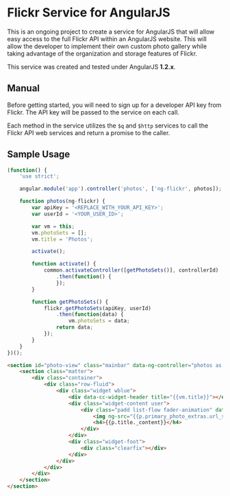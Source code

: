 Flickr Service for AngularJS
============================

This is an ongoing project to create a service for AngularJS that
will allow easy access to the full Flickr API within an AngularJS
website.  This will allow the developer to implement their own custom
photo gallery while taking advantage of the organization and storage
features of Flickr.

This service was created and tested under AngularJS **1.2.x**.

Manual
------
Before getting started, you will need to sign up for a developer API key
from Flickr.  The API key will be passed to the service on each call.

Each method in the service utilizes the `$q` and `$http` services to call
the Flickr API web services and return a promise to the caller.

Sample Usage
------------

```JavaScript
(function() {
    'use strict';

    angular.module('app').controller('photos', ['ng-flickr', photos]);

    function photos(ng-flickr) {
        var apiKey = '<REPLACE_WITH_YOUR_API_KEY>';
        var userId = '<YOUR_USER_ID>';

        var vm = this;
        vm.photoSets = [];
        vm.title = 'Photos';

        activate();

        function activate() {
            common.activateController([getPhotoSets()], controllerId)
                .then(function() {
                });
        }

        function getPhotoSets() {
            flickr.getPhotoSets(apiKey, userId)
                .then(function(data) {
                    vm.photoSets = data;
                return data;
            });
        }
    }
})();

```

```HTML
<section id="photo-view" class="mainbar" data-ng-controller="photos as vm">
    <section class="matter">
        <div class="container">
            <div class="row-fluid">
                <div class="widget wblue">
                    <div data-cc-widget-header title="{{vm.title}}"></div>
                    <div class="widget-content user">
                        <div class="padd list-flow fader-animation" data-ng-repeat="p in vm.photoSets">
                            <img ng-src="{{p.primary_photo_extras.url_s}}"></img>
                            <h4>{{p.title._content}}</h4>
                        </div>
                    </div>
                    <div class="widget-foot">
                        <div class="clearfix"></div>
                    </div>
                </div>
            </div>
        </div>
    </section>
</section>

```
